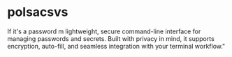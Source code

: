 # polsacsvs
If it's a password m lightweight, secure command-line interface for managing passwords and secrets. Built with privacy in mind, it supports encryption, auto-fill, and seamless integration with your terminal workflow."
